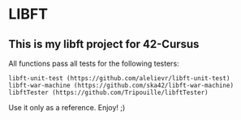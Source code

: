 # LIBFT #

## This is my libft project for 42-Cursus ##

All functions pass all tests for the following testers:

	libft-unit-test (https://github.com/alelievr/libft-unit-test)
	libft-war-machine (https://github.com/ska42/libft-war-machine)
	libftTester (https://github.com/Tripouille/libftTester)

Use it only as a reference. Enjoy! ;)
